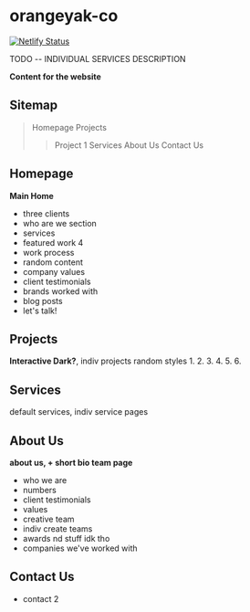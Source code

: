 # orangeyak-co 
[![Netlify Status](https://api.netlify.com/api/v1/badges/c3178b47-0a72-4443-992e-375192bb4707/deploy-status)](https://app.netlify.com/sites/oyc/deploys)

TODO -- INDIVIDUAL SERVICES DESCRIPTION

**Content for the website**
## Sitemap 
> Homepage
> Projects
>> Project 1
> Services
> About Us
> Contact Us

## Homepage
**Main Home**
- three clients
- who are we section
- services
- featured work 4
- work process
- random content
- company values
- client testimonials
- brands worked with
- blog posts
- let's talk!

## Projects
**Interactive Dark?**, indiv projects random styles
1.
2.
3.
4.
5.
6.

## Services
default services, indiv service pages

## About Us
**about us, + short bio team page**
- who we are
- numbers
- client testimonials
- values
- creative team
- indiv create teams
- awards nd stuff idk tho
- companies we've worked with

## Contact Us
- contact 2
